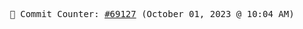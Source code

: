 <p align="center">
    <samp>
        📮 Commit Counter: <a href="https://github.com/Javascript-void0/Javascript-void0/commits/main">#69127</a> (October 01, 2023 @ 10:04 AM)
    </samp>
</p>